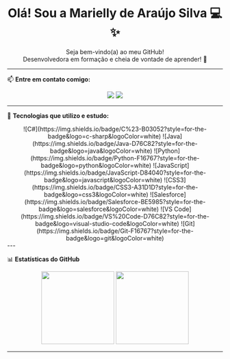 <h1 align="center">Olá! Sou a Marielly de Araújo Silva 💻✨</h1>

<p align="center">
  Seja bem-vindo(a) ao meu GitHub!  
  <br>
  Desenvolvedora em formação e cheia de vontade de aprender! 🌸
</p>

---

📫 **Entre em contato comigo:**  
<div align="center">
  <a href = "mailto:marielly.araujosilv@gmail.com"><img src="https://img.shields.io/badge/-Gmail-A31D1D?style=for-the-badge&logo=gmail&logoColor=white" target="_blank"></a>
  <a href="https://www.linkedin.com/in/marielly-de-ara%C3%BAjo-silva-2909a9299/" target="_blank"><img src="https://img.shields.io/badge/-LinkedIn-D84040?style=for-the-badge&logo=linkedin&logoColor=white" target="_blank"></a>
</div>

---

🧠 **Tecnologias que utilizo e estudo:**  
<div align="center">
![C#](https://img.shields.io/badge/C%23-B03052?style=for-the-badge&logo=c-sharp&logoColor=white)
![Java](https://img.shields.io/badge/Java-D76C82?style=for-the-badge&logo=java&logoColor=white)
![Python](https://img.shields.io/badge/Python-F16767?style=for-the-badge&logo=python&logoColor=white)
![JavaScript](https://img.shields.io/badge/JavaScript-D84040?style=for-the-badge&logo=javascript&logoColor=white)
![CSS3](https://img.shields.io/badge/CSS3-A31D1D?style=for-the-badge&logo=css3&logoColor=white)
![Salesforce](https://img.shields.io/badge/Salesforce-BE5985?style=for-the-badge&logo=salesforce&logoColor=white)
![VS Code](https://img.shields.io/badge/VS%20Code-D76C82?style=for-the-badge&logo=visual-studio-code&logoColor=white)
![Git](https://img.shields.io/badge/Git-F16767?style=for-the-badge&logo=git&logoColor=white)
</div>
---

📊 **Estatísticas do GitHub**  
<div align="center">
  <img height="170em" src="https://github-readme-stats.vercel.app/api?username=mariellyaraujo&show_icons=true&theme=tokyonight&title_color=D76C82&icon_color=D76C82&text_color=ffffff&bg_color=0d1117" />
  <img height="170em" src="https://github-readme-stats.vercel.app/api/top-langs/?username=mariellyaraujo&layout=compact&theme=tokyonight&title_color=D76C82&text_color=ffffff&bg_color=0d1117"/>
</div>

---
